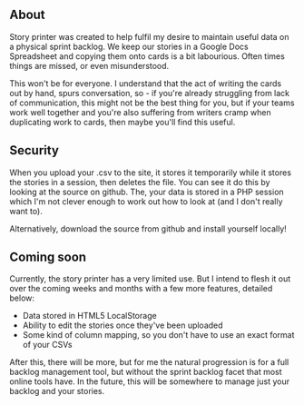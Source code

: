 ## About

Story printer was created to help fulfil my desire to maintain useful data on a physical sprint backlog. We keep our stories in a Google Docs Spreadsheet and copying them onto cards is a bit labourious. Often times things are missed, or even misunderstood.
     
This won't be for everyone. I understand that the act of writing the cards out by hand, spurs conversation, so - if you're already struggling from lack of communication, this might not be the best thing for you, but if your teams work well together and you're also suffering from writers cramp when duplicating work to cards, then maybe you'll find this useful.

## Security

When you upload your .csv to the site, it stores it temporarily while it stores the stories in a session, then deletes the file. You can see it do this by looking at the source on github. The, your data is stored in a PHP session which I'm not clever enough to work out how to look at (and I don't really want to).

Alternatively, download the source from github and install yourself locally!

## Coming soon

Currently, the story printer has a very limited use. But I intend to flesh it out over the coming weeks and months with a few more features, detailed below:

 * Data stored in HTML5 LocalStorage
 * Ability to edit the stories once they've been uploaded</li>
 * Some kind of column mapping, so you don't have to use an exact format of your CSVs

After this, there will be more, but for me the natural progression is for a     full backlog management tool, but without the sprint backlog facet that     most online tools have. In the future, this will be somewhere to manage just your backlog and your stories.

